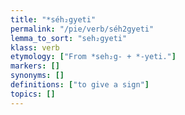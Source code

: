 ```yaml
---
title: "*séh₂gyeti"
permalink: "/pie/verb/séh2gyeti"
lemma_to_sort: "seh₂gyeti"
klass: verb
etymology: ["From *seh₂g- +‎ *-yeti."]
markers: []
synonyms: []
definitions: ["to give a sign"]
topics: []
---
```

